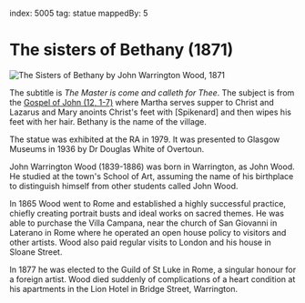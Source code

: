 index: 5005
tag: statue
mappedBy: 5

# The sisters of Bethany (1871)

![The Sisters of Bethany by John Warrington Wood, 1871](image:sisters-of-bethany.jpg)

The subtitle is _The Master is come and calleth for Thee_.  The
subject is from the [Gospel of John (12, 1-7)][1] where Martha serves
supper to Christ and Lazarus and Mary anoints Christ's feet with
[Spikenard] and then wipes his feet with her hair.  Bethany is the
name of the village.

The statue was exhibited at the RA in 1979.  It was presented to
Glasgow Museums in 1936 by Dr Douglas White of Overtoun.

John Warrington Wood (1839-1886) was born in Warrington, as John
Wood. He studied at the town's School of Art, assuming the name of his
birthplace to distinguish himself from other students called John
Wood.

In 1865 Wood went to Rome and established a highly successful
practice, chiefly creating portrait busts and ideal works on sacred
themes. He was able to purchase the Villa Campana, near the church of
San Giovanni in Laterano in Rome where he operated an open house
policy to visitors and other artists. Wood also paid regular visits to
London and his house in Sloane Street.

In 1877 he was elected to the Guild of St Luke in Rome, a singular
honour for a foreign artist. Wood died suddenly of complications of a
heart condition at his apartments in the Lion Hotel in Bridge Street,
Warrington. 

[1]: http://m.kingjamesbibleonline.org/John-Chapter-12/
[2]: /wiki/Spikenard
